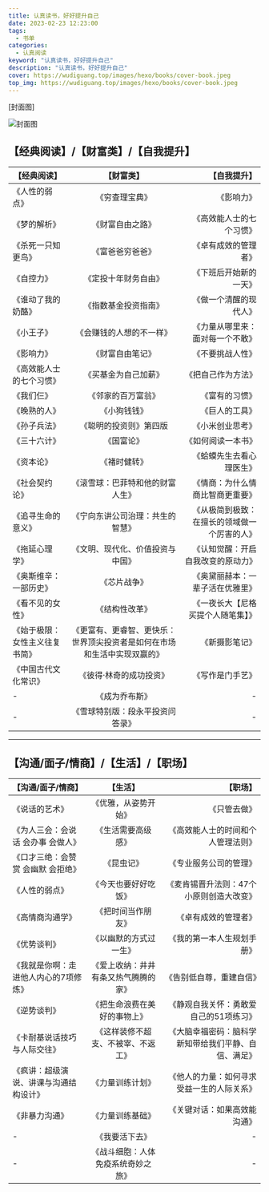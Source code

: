 ```yaml
---
title: 认真读书，好好提升自己
date: 2023-02-23 12:23:00
tags: 
  - 书单
categories: 
  - 认真阅读
keyword: "认真读书，好好提升自己"
description: "认真读书，好好提升自己"
cover: https://wudiguang.top/images/hexo/books/cover-book.jpeg
top_img: https://wudiguang.top/images/hexo/books/cover-book.jpeg
---
```


[封面图]

![封面图](https://wudiguang.top/images/hexo/books/cover-book.jpeg)

## 【经典阅读】/【财富类】/【自我提升】

| 【经典阅读】   |      【财富类】      |  【自我提升】 |
|----------|:-------------:|------:|
| 《人性的弱点》 |  《穷查理宝典》 | 《影响力》 |
| 《梦的解析》 |    《财富自由之路》   |   《高效能人士的七个习惯》 |
| 《杀死一只知更鸟》 | 《富爸爸穷爸爸》 |    《卓有成效的管理者》 |
| 《自控力》 | 《定投十年财务自由》 |  《下班后开始新的一天》   |
| 《谁动了我的奶酪》 |  《指数基金投资指南》 | 《做一个清醒的现代人》 |
| 《小王子》 |    《会赚钱的人想的不一样》   |   《力量从哪里来：面对每一个不敢》 |
| 《影响力》 | 《财富自由笔记》 |    《不要挑战人性》 |
| 《高效能人士的七个习惯》 | 《买基金为自己加薪》 |    《把自己作为方法》 |
| 《我们仨》 |  《邻家的百万富翁》 | 《富有的习惯》 |
| 《晚熟的人》 |    《小狗钱钱》   |   《巨人的工具》 |
| 《孙子兵法》 | 《聪明的投资则》第四版 |    《小米创业思考》 |
| 《三十六计》 | 《国富论》 |    《如何阅读一本书》 |
| 《资本论》 |  《褚时健转》 | 《蛤蟆先生去看心理医生》 |
| 《社会契约论》 |    《滚雪球：巴菲特和他的财富人生》   |   《情商：为什么情商比智商更重要》 |
| 《追寻生命的意义》 | 《宁向东讲公司治理：共生的智慧》 |    《从极简到极致：在擅长的领域做一个厉害的人》 |
| 《拖延心理学》 | 《文明、现代化、价值投资与中国》 |    《认知觉醒：开启自我改变的原动力》 |
| 《奥斯维辛：一部历史》 | 《芯片战争》 |    《奥黛丽赫本：一辈子活在优雅里》 |
| 《看不见的女性》 | 《结构性改革》 |    《一夜长大【尼格买提个人随笔集】》 |
| 《始于极限：女性主义往复书简》 | 《更富有、更睿智、更快乐：世界顶尖投资者是如何在市场和生活中实现双赢的》 |    《新摄影笔记》 |
| 《中国古代文化常识》 | 《彼得·林奇的成功投资》 |    《写作是门手艺》 |
| - | 《成为乔布斯》 |    - |
| - | 《雪球特别版：段永平投资问答录》 |    - |

---

## 【沟通/面子/情商】/【生活】/【职场】

| 【沟通/面子/情商】   |      【生活】      |  【职场】 |
|----------|:-------------:|------:|
| 《说话的艺术》 |  《优雅，从姿势开始》 | 《只管去做》 |
| 《为人三会：会说话 会办事 会做人》 |    《生活需要高级感》   |   《高效能人士的时间和个人管理法则》 |
| 《口才三绝：会赞赏 会幽默 会拒绝》 | 《昆虫记》 |    《专业服务公司的管理》 |
| 《人性的弱点》 | 《今天也要好好吃饭》 |   《麦肯锡晋升法则：47个小原则创造大改变》  |
| 《高情商沟通学》 |  《把时间当作朋友》 | 《卓有成效的管理者》 |
| 《优势谈判》 |    《以幽默的方式过一生》   |   《我的第一本人生规划手册》 |
| 《我就是你啊：走进他人内心的7项修炼》 | 《爱上收纳：井井有条又热气腾腾的家》 |    《告别低自尊，重建自信》 |
| 《逆势谈判》 | 《把生命浪费在美好的事物上》 |    《静观自我关怀：勇敢爱自己的51项练习》 |
| 《卡耐基说话技巧与人际交往》 |  《这样装修不超支、不被宰、不返工》 | 《大脑幸福密码：脑科学新知带给我们平静、自信、满足》 |
| 《疯讲：超级演说、讲课与沟通结构设计》 |    《力量训练计划》   |   《他人的力量：如何寻求受益一生的人际关系》 |
| 《非暴力沟通》 | 《力量训练基础》 |    《关键对话：如果高效能沟通》 |
| - | 《我要活下去》 |    - |
| - | 《战斗细胞：人体免疫系统奇妙之旅》 |    - |